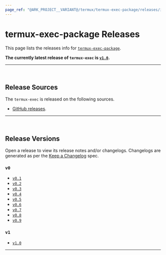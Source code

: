 ```yaml
---
page_ref: "@ARK_PROJECT__VARIANT@/termux/termux-exec-package/releases/index.html"
---
```


# termux-exec-package Releases

This page lists the releases info for [`termux-exec-package`](https://github.com/termux/termux-exec-package).

**The currently latest release of `termux-exec` is [`v1.0`](1/v1.0.md).**

---

&nbsp;





## Release Sources

The `termux-exec` is released on the following sources.

- [GitHub releases](https://github.com/termux/termux-exec-package/releases).

---

&nbsp;





## Release Versions

Open a release to view its release notes and/or changelogs. Changelogs are generated as per the [Keep a Changelog](https://github.com/olivierlacan/keep-a-changelog) spec.

### `v0`

- [`v0.1`](0/v0.1.md)
- [`v0.2`](0/v0.2.md)
- [`v0.3`](0/v0.3.md)
- [`v0.4`](0/v0.4.md)
- [`v0.5`](0/v0.5.md)
- [`v0.6`](0/v0.6.md)
- [`v0.7`](0/v0.7.md)
- [`v0.8`](0/v0.8.md)
- [`v0.9`](0/v0.9.md)

### `v1`

- [`v1.0`](1/v1.0.md)

---

&nbsp;
